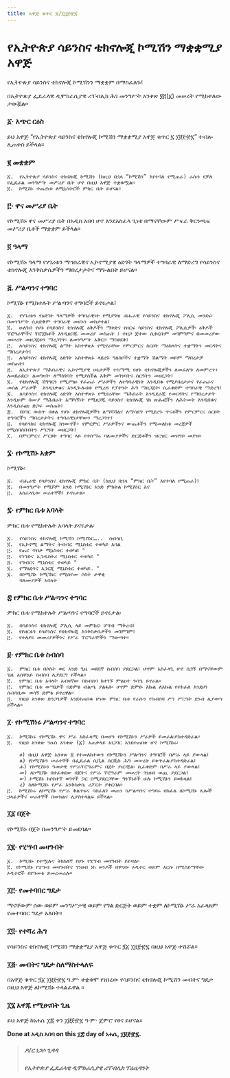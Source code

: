 ```yaml
---
title: አዋጅ ቁጥር ፯/፲፱፻፹፯
---
```


# የኢትዮጵያ ሳይንስና ቴክኖሎጂ ኮሚሽን ማቋቋሚያ አዋጅ

የኢትዮጵያ ሳይንስና ቴክኖሎጂ ኮሚሽንን ማቋቋም በማስፈለጉ፤

በኢትዮጵያ ፌዴራላዊ ዲሞክራሲያዊ ሪፐብሊክ ሕገ መንግሥት አንቀጽ ፶፭(፩) መሠረት የሚከተለው ታውጇል።

### ፩· አጭር ርዕስ

ይህ አዋጅ “የኢትዮጵያ ሳይንስና ቴክኖሎጂ ኮሚሽን ማቋቋሚያ አዋጅ ቁጥር ፯ ፲፱፻፹፯” ተብሎ ሊጠቀስ ይችላል።

### ፪ መቋቋም

    ፩.  የኢትዮጵያ ሳይንስና ቴክኖሎጂ ኮሚሽን (ከዚህ በኋላ “ኮሚሽን” እየተባለ የሚጠራ) ራሱን የቻለ የፌዴራል መንግሥት መሥሪያ ቤት ሆኖ በዚህ አዋጅ ተቋቁሟል።
    ፪.  ኮሚሽኑ ተጠሪነቱ ለሚኒስትሮች ምክር ቤት ይሆናል።

### ፫· ዋና መሥሪያ ቤት

የኮሚሽኑ ዋና መሥሪያ ቤት በአዲስ አበባ ሆኖ እንደአስፈላ ጊነቱ በማናቸውም ሥፍራ ቅርንጫፍ መሥሪያ ቤቶች ማቋቋም ይችላል።

### ፬ ዓላማ

የኮሚሽኑ ዓላማ የሃገሪቱን ማኅበራዊና ኢኮኖሚያዊ ዕድገት ዓላማዎች ተግባራዊ ለማድረግ የሳይንስና ቴክኖሎጂ እንቅስቃሴዎችን ማበረታታትና ማጐልበት ይሆናል።

### ፭. ሥልጣንና ተግባር

ኮሚሽኑ የሚከተሉት ሥልጣንና ተግባሮች ይኖሩታል፤

    ፩.  የሃገሪቱን የዕድገት ዓላማዎች ተግባራዊነት የሚያግዝ ብሔራዊ የሳይንስና ቴክኖሎጂ ፖሊሲ መንደፍ፡ በመንግሥት ሲጸድቅም ተግባራዊ መሆኑን መከታተል፤
    ፪.  ሁለገብ የሆኑ የሳይንስና ቴክኖሎጂ ዕቅዶችን ማቀድና የዘርፍ ሳይንስና ቴክኖሎጂ ፖሊሲዎች፡ ዕቅዶች ፕሮግራሞችና ፕሮጀክቶች እንዲዘጋጁ መመሪያ መስጠት ፤ ተዘጋ ጅተው ሲቀርቡም መገምገምና በመመሪያው መሠረት መዘጋጀቱን ማረጋገጥ፡ ለመንግሥት አቅርቦ ማስፀደቅ፤
    ፫.  ለሳይንስና ቴክኖሎጂ ልማት አስተዋጽኦ የሚኖራቸው የምርምርና ስርፀት ማዕከላትና ተቋማትን መርዳትና ማበረታታት፤
    ፬.  ለሳይንስና ቴክኖሎጂ ዕድገት አስተዋጽኦ ላደረጉ ግለሰቦችና ተቋማት ሽልማት ወይም ማበረታቻ መስጠት፤
    ፭.  ለኢትዮጵያ ማሕበራዊና ኢኮኖሚያዊ ሁኔታዎች ተስማሚ የሆኑ ቴክኖሎጂዎችን ለመፈለግ፡ ለመምረጥ፥ ለመደራደር፥ ለመግዛት፡ ለማስገባት የሚያስችል አቅም መገንባትና ስርዓትን መዘርጋት፤
    ፮.  የቴክኖሎጂ ሽግግርን የሚያግዙ የፈጠራ ሥራዎችን ለተግባራዊነት እንዲበቁ የሚያበረታታና የፈጠራና መሰል ሥራዎች  እንዲነቃቁና እንዲጐለብቱ የሚረዳ የፓተንት ሕግ ማዘጋጀት፡ ሲፈቀድም ተግባራዊ ማድረግ፤
    ፯.  ለሳይንስና ቴክኖሎጂ ዕድገት አስተዋጽኦ የሚኖራቸው ማሕበራት እንዲደራጁ የመርዳትና የማበረታታት እንዲሁም በሙያ ማሕበራት አማካኝነት የሚዘጋጁ ሳይንስና ቴክኖሎጂ ነክ ጽሑፎችን ለሕትመት እንዲበቁና እንዲሰራጩ ድጋፍ መስጠት፤
    ፰.  በሃገር ውስጥ በቀል የሆኑ ቴክኖሎጂዎችን ለማሻሻልና ለማሳደግ የሚደረጉ ጥናቶችን የምርምርና ስርፀት ተግባሮችን ማበረታታትና ተግባራዊነታቸውን ማረጋገጥ፤
    ፱.  የሳይንስና ቴክኖሎጂ ክንውኖች፥ የምርምር ሥራዎችንና ውጤቶችን የሚመለከቱ መረጃዎች የሚሰባሰቡበትን ሥርዓት መዘርጋት፤
    ፲.  በምርምርና ሥርፀት ተግባር ላይ የተሰማሩ ባለሙያዎችና ድርጅቶችን ዝርዝር መዝግቦ መያዝ።

### ፮· የኮሚሽኑ አቋም

ኮሚሽኑ፡

    ፩.  ብሔራዊ የሳይንስና ቴክኖሎጂ ምክር ቤት (ከዚህ በኋላ “ምክር ቤት” እየተባለ የሚጠራ)፤
    ፪.  በመንግሥት የሚሾም አንድ ኮሚሽነር አንድ ምክትል ኮሚሽነር እና
    ፫.  አስፈላጊው ሠራተኞች፤ ይኖሩታል።

### ፯· የምክር ቤቱ አባላት

ምክር ቤቱ የሚከተሉት አባላት ይኖሩታል፡

    ፩.  የሳይንስና ቴክኖሎጂ ኮሚሽን ኮሚሽነር…..  ሰብሳቢ
    ፪.  የኢኮኖሚ ልማትና ትብብር ሚኒስቴር ተወካይ አባል
    ፫.  የጤና ጥበቃ ሚኒስቴር ተወካይ "
    ፬.  የንግድና ኢንዱስትሪ ሚኒስቴር ተወካይ "
    ፭.  የግብርና ሚኒስቴር ተወካይ "
    ፮.  የማዕድንና ኢነርጂ ሚኒስቴር ተወካይ‥ "
    ፯.  በኮሚሽኑ ኮሚሽነር የሚሰየሙ ሶስት ታዋቂ
        ባለሙያዎች አባላት

### ፰ የምክር ቤቱ ሥልጣንና ተግባር

ምክር ቤቱ የሚከተሉት ሥልጣንና ተግባሮች ይኖሩታል፡

    ፩.  በሳይንስና ቴክኖሎጂ ፖሊሲ ላይ መምከር፡ ሃሣብ ማቅረብ፤
    ፪.  የየዘርፉን የሳይንስና የቴክኖሎጂ እንቅስቃሴዎችን መገምገም፤
    ፫.  የተለያዩ መመሪያዎችንና የሥራ ፕሮግራሞችን ማውጣት።

### ፱· የምክር ቤቱ ስብሰባ

    ፩.  ምክር ቤቱ በሶስት ወር አንድ ጊዜ መደበኛ ስብሰባ ያደርጋል፤ ሆኖም አስፈላጊ ሆኖ ሲገኝ በማናቸውም ጊዜ አስቸኳይ ስብሰባ ሊያደርግ ይችላል።
    ፪.  የምክር ቤቱ አባላት አብዛኛው በስብሰባ ከተገኙ ምልዐተ ጉባዔ ይኖራል።
    ፫.  የምክር ቤቱ ውሣኔዎች በድምፅ ብልጫ ያልፋሉ፡ ሆኖም ድምፁ እኩል ለእኩል የተከፈለ እንደሆነ ሰብሳቢው ወሳኝ ድምፅ ይኖረዋል።
    ፬.  የዚህ አንቀጽ ድንጋጌዎች እንደተጠበቁ ሆነው ምክር ቤቱ የራሱን የስብሰባ ሥነ ሥርዓት ደንብ ሊያወጣ ይችላል።

### ፲· የኮሚሽነሩ ሥልጣንና ተግባር

    ፩.  ኮሚሽነሩ የኮሚሽኑ ዋና ሥራ አስፈጻሚ በመሆን የኮሚሽኑን ሥራዎች ይመራል፡ያስተዳድራል።
    ፪.  የዚህ አንቀጽ ንዑስ አንቀጽ (፩) አጠቃላይ አነጋገር እንደተጠበቀ ሆኖ ኮሚሽነሩ፡

        ሀ) በዚህ አዋጅ አንቀጽ ፭ የተመለከተውን የኮሚሽኑን ሥልጣንና ተግባሮች በሥራ ላይ ያውላል፤
        ለ) የኮሚሽኑን ሠራተኞች በፌዴራል ሲቪል ሰርቪስ ሕግ መሠረት ይቀጥራል፡ያስተዳድራል፤
        ሐ) የኮሚሽኑን ዓመታዊ የሥራፕሮግራምና በጀት ያዘጋጃል፡ ሲፈቀድም በሥራ ላይ ያውላል፤
        መ) ለኮሚሽኑ በተፈቀደው በጀትና የሥራ ፕሮግራም መሠረት ገንዘብ ወጪ ያደርጋል፤
        ሠ) ኮሚሽኑ ከሶስተኛ ወገኖች ጋር በሚያደርጋቸው ግንኙነቶች ሁሉ ኮሚሽኑን ይወክላል፤
        ረ) ስለኮሚሽኑ የሥራ እንቅስቃሴ ሪፖርት ያቀርባል።
    ፫.  ኮሚሽነሩ ለኮሚሽኑ የሥራ ቅልጥፍና ባስፈለገ መጠን ከሥልጣንና ተግባሩ በከፊል ለኮሚሽኑ ሌሎች ኃላፊዎችና ሠራተኞች በውክልና ሊያስተላልፍ ይችላል።

### ፲፩ በጀት

የኮሚሽኑ በጀት በመንግሥት ይመደባል።

### ፲፪‧ የሂሣብ መዛግብት

    ፩.  ኮሚሽኑ የተሟሉና ትክክለኛ የሆኑ የሂሣብ መዛግብት ይይዛል።
    ፪. የኮሚሽኑ የሂሣብ መዛግብትና ገንዘብ ነክ ሠነዶች በዋናው ኦዲተር ወይም እርሱ በሚሰይማቸው ኦዲተሮች በየዓመቱ ይመረመራሉ።

### ፲፫· የመተባበር ግዴታ

ማናቸውም ሰው ወይም መንግሥታዊ ወይም የግል ድርጅት ወይም ተቋም ለኮሚሽኑ ሥራ አፈጻጸም የመተባበር ግዴታ አለበት።

### ፲፬· የተሻረ ሕግ

የሳይንስና ቴክኖሎጂ ኮሚሽን ማቋቋሚያ አዋጅ ቁጥር ፺፩ ፲፱፻፹፯ በዚህ አዋጅ ተሽሯል።

### ፲፭‧ መብትና ግዴታ ስለማስተላለፍ

በአዋጅ ቁጥር ፺፩ ፲፱፻፹፯ ዓ.ም· ተቋቁሞ የነበረው የሳይንስና ቴክኖሎጂ ኮሚሽን መብትና ግዴታ በዚህ አዋጅ ለኮሚሽኑ ተላልፈዋል ።

### ፲፮ አዋጁ የሚፀናበት ጊዜ

ይህ አዋጅ ከነሐሴ ፲፰ ቀን ፲፱፻፹፯ ዓ·ም· ጀምሮ የፀና ይሆናል።

**Done at አዲስ አበባ on this ፲፰ day of ነሐሴ, ፲፱፻፹፯.**

> ##### ዶ/ር ነጋሶ ጊዳዳ
>
> ##### የኢትዮጵያ ፌዴራላዊ ዲሞክራሲያዊ ሪፐብሊክ ፕሬዚዳንት